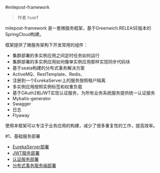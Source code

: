 #milepost-framework


>作者 huarf

milepost-framework 是一套微服务框架，基于Greenwich.RELEASE版本的SpringCloud构建。
 
框架提供了微服务架构下开发常用的组件：

* 集群部署的多实例应用之间定时任务如何运行 
* 集群部署的多实例应用如何像单实例应用那样实现同步代码块
* 基于seata构建的分布式事务解决方案
* ActiveMQ、RestTemplate、Redis、
* 注册到一个EurekaServer上的服务按照租户隔离
* 多实例应用按照实例标签和权重负载
* 基于OAuth2和JWT实现认证服务，为所有业务系统服务提供统一认证服务
* Mybatis-generator 
* Swagger
* 日志
* Flyaway


使用本框架可以专注于业务应用的构建，减少了很多重复性的工作，提高效率。

#1、基础服务部署

* [EurekaServer部署](http://)
* [JWT服务部署]()
* [认证服务部署]()
* [分布式事务服务端部署]()









